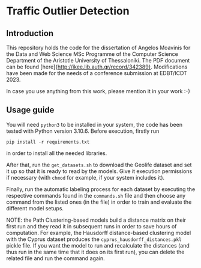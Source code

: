 # Traffic Outlier Detection

## Introduction
This repository holds the code for the dissertation of Angelos Moavinis for the Data and Web Science MSc Programme of the Computer Science Department of the Aristotle University of Thessaloniki. The PDF document can be found [here]{http://ikee.lib.auth.gr/record/342389}. Modifications have been made for the needs of a conference submission at EDBT/ICDT 2023.

In case you use anything from this work, please mention it in your work :-)

## Usage guide
You will need `python3` to be installed in your system, the code has been tested with Python version 3.10.6. Before execution, firstly run 
```
pip install -r requirements.txt
```
in order to install all the needed libraries.

After that, run the `get_datasets.sh` to download the Geolife dataset and set it up so that it is ready to read by the models. Give it execution permissions if necessary (with `chmod` for example, if your system includes it).

Finally, run the automatic labeling process for each dataset by executing the respective commands found in the `commands.sh` file and then choose any command from the listed ones (in the file) in order to train and evaluate the different model setups.

NOTE: the Path Clustering-based models build a distance matrix on their first run and they read it in subsequent runs in order to save hours of computation. For example, the Hausdorff distance-based clustering model with the Cyprus dataset produces the `cyprus_hausdorff_distances.pkl` pickle file. If you want the model to run and recalculate the distances (and thus run in the same time that it does on its first run), you can delete the related file and run the command again.